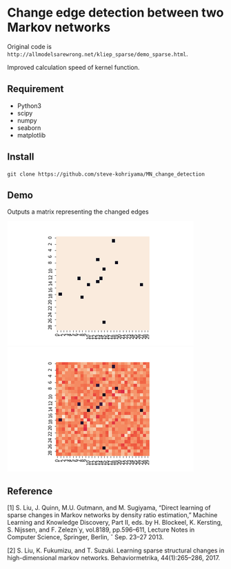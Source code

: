 # Change edge detection between two Markov networks

Original code is `http://allmodelsarewrong.net/kliep_sparse/demo_sparse.html`.

Improved calculation speed of kernel function.

## Requirement
+ Python3
+ scipy
+ numpy
+ seaborn
+ matplotlib

## Install
`git clone https://github.com/steve-kohriyama/MN_change_detection`

## Demo
Outputs a matrix representing the changed edges

![demo](https://github.com/steve-kohriyama/MN_change_detection/blob/images/ground_truth.png)
![demo](https://github.com/steve-kohriyama/MN_change_detection/blob/images/KLIEP.png)

## Reference
[1] S. Liu, J. Quinn, M.U. Gutmann, and M. Sugiyama, “Direct learning of sparse changes in Markov networks by density ratio estimation,” Machine Learning and Knowledge Discovery, Part II, eds. by H. Blockeel, K. Kersting, S. Nijssen, and F. Zelezn´y, vol.8189, pp.596–611, Lecture Notes in Computer Science, Springer, Berlin, ˘ Sep. 23–27 2013.

[2] S. Liu, K. Fukumizu, and T. Suzuki. Learning sparse structural changes in high-dimensional markov networks. Behaviormetrika, 44(1):265–286, 2017.
